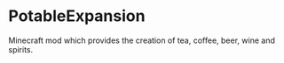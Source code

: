 # PotableExpansion
Minecraft mod which provides the creation of tea, coffee, beer, wine and spirits.
